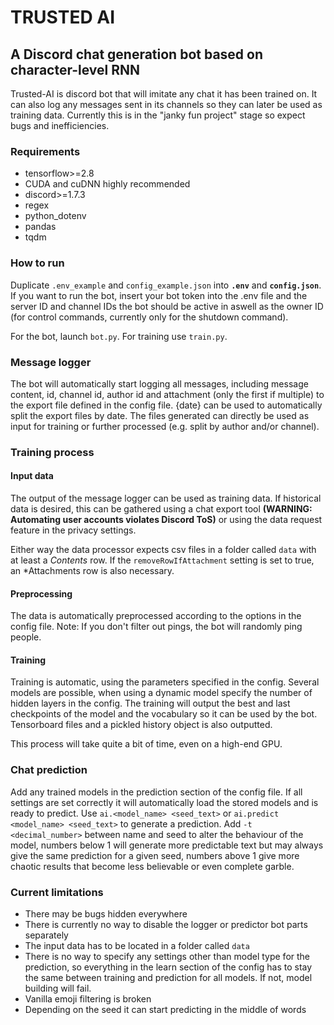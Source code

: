 # TRUSTED AI
## A Discord chat generation bot based on character-level RNN

Trusted-AI is discord bot that will imitate any chat it has been trained on. It can also log any messages sent in its channels so they can later be used as training data. Currently this is in the "janky fun project" stage so expect bugs and inefficiencies.

### Requirements

- tensorflow>=2.8
- CUDA and cuDNN highly recommended
- discord>=1.7.3
- regex
- python_dotenv
- pandas
- tqdm

### How to run

Duplicate `.env_example` and `config_example.json` into **`.env`** and **`config.json`**. If you want to run the bot, insert your bot token into the .env file and the server ID and channel IDs the bot should be active in aswell as the owner ID (for control commands, currently only for the shutdown command).

For the bot, launch `bot.py`. For training use `train.py`.

### Message logger

The bot will automatically start logging all messages, including message content, id, channel id, author id and attachment (only the first if multiple) to the export file defined in the config file. {date} can be used to automatically split the export files by date. The files generated can directly be used as input for training or further processed (e.g. split by author and/or channel).

### Training process

#### Input data

The output of the message logger can be used as training data. If historical data is desired, this can be gathered using a chat export tool **(WARNING: Automating user accounts violates Discord ToS)** or using the data request feature in the privacy settings.

Either way the data processor expects csv files in a folder called `data` with at least a *Contents* row. If the `removeRowIfAttachment` setting is set to true, an *Attachments row is also necessary.

#### Preprocessing

The data is automatically preprocessed according to the options in the config file. Note: If you don't filter out pings, the bot will randomly ping people.

#### Training

Training is automatic, using the parameters specified in the config. Several models are possible, when using a dynamic model specify the number of hidden layers in the config. The training will output the best and last checkpoints of the model and the vocabulary so it can be used by the bot. Tensorboard files and a pickled history object is also outputted.

This process will take quite a bit of time, even on a high-end GPU.

### Chat prediction

Add any trained models in the prediction section of the config file. If all settings are set correctly it will automatically load the stored models and is ready to predict. Use `ai.<model_name> <seed_text>` or `ai.predict <model_name> <seed_text>` to generate a prediction. Add `-t <decimal_number>` between name and seed to alter the behaviour of the model, numbers below 1 will generate more predictable text but may always give the same prediction for a given seed, numbers above 1 give more chaotic results that become less believable or even complete garble.

### Current limitations

- There may be bugs hidden everywhere
- There is currently no way to disable the logger or predictor bot parts separately
- The input data has to be located in a folder called `data`
- There is no way to specify any settings other than model type for the prediction, so everything in the learn section of the config has to stay the same between training and prediction for all models. If not, model building will fail.
- Vanilla emoji filtering is broken
- Depending on the seed it can start predicting in the middle of words


